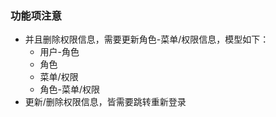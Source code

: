 ### 功能项注意
+ 并且删除权限信息，需要更新角色-菜单/权限信息，模型如下：
  + 用户-角色
  + 角色
  + 菜单/权限
  + 角色-菜单/权限
+ 更新/删除权限信息，皆需要跳转重新登录